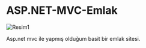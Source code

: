 # ASP.NET-MVC-Emlak

![Resim1](https://user-images.githubusercontent.com/64992502/121897739-5b101300-cd2b-11eb-885b-18476fff93a2.png)

Asp.net mvc ile yapmış olduğum basit bir emlak sitesi.
